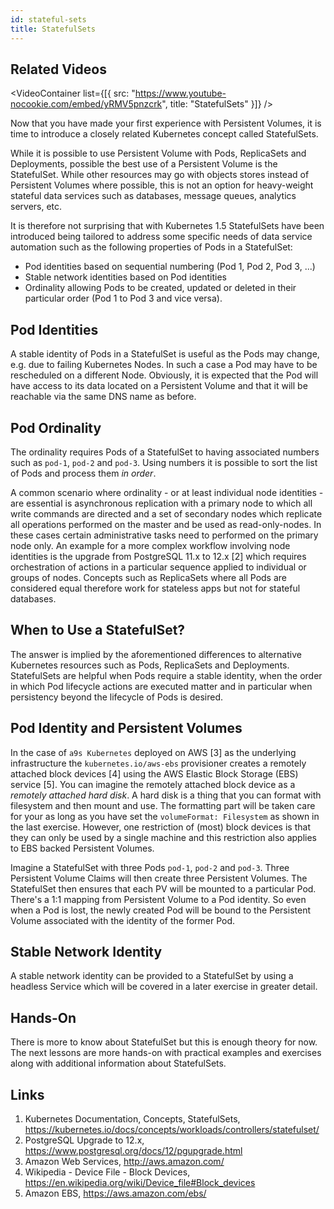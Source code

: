 ```yaml
---
id: stateful-sets
title: StatefulSets
---
```


## Related Videos
<VideoContainer
  list={[{
   src: "https://www.youtube-nocookie.com/embed/yRMV5pnzcrk",
   title: "StatefulSets"
  }]}
/>

Now that you have made your first experience with Persistent Volumes, it is time to introduce a closely related Kubernetes concept called StatefulSets.

While it is possible to use Persistent Volume with Pods, ReplicaSets and Deployments, possible the best use of a Persistent Volume is the StatefulSet. While other resources may go with objects stores instead of Persistent Volumes where possible, this is not an option for heavy-weight stateful data services such as databases, message queues, analytics servers, etc.

It is therefore not surprising that with Kubernetes 1.5 StatefulSets have been introduced being tailored to address some specific needs of data service automation such as the following properties of Pods in a StatefulSet:

* Pod identities based on sequential numbering (Pod 1, Pod 2, Pod 3, ...)
* Stable network identities based on Pod identities
* Ordinality allowing Pods to be created, updated or deleted in their particular order (Pod 1 to Pod 3 and vice versa).

## Pod Identities

A stable identity of Pods in a StatefulSet is useful as the Pods may change, e.g. due to failing Kubernetes Nodes. In such a case a Pod may have to be rescheduled on a different Node. Obviously, it is expected that the Pod will have access to its data located on a Persistent Volume and that it will be reachable via the same DNS name as before.

## Pod Ordinality

The ordinality requires Pods of a StatefulSet to having associated numbers such as `pod-1`, `pod-2` and `pod-3`. Using numbers it is possible to sort the list of Pods and process them *in order*.

A common scenario where ordinality - or at least individual node identities - are essential is asynchronous replication with a primary node to which all write commands are directed and a set of secondary nodes which replicate all operations performed on the master and be used as read-only-nodes. In these cases certain administrative tasks need to performed on the primary node only. An example for a more complex workflow involving node identities is the upgrade from PostgreSQL 11.x to 12.x [2] which requires orchestration of actions in a particular sequence applied to individual or groups of nodes. Concepts such as ReplicaSets where all Pods are considered equal therefore work for stateless apps but not for stateful databases.

## When to Use a StatefulSet?

The answer is implied by the aforementioned differences to alternative Kubernetes resources such as Pods, ReplicaSets and Deployments.
StatefulSets are helpful when Pods require a stable identity, when the order in which Pod lifecycle actions are executed matter and in particular when persistency beyond the lifecycle of Pods is desired.

## Pod Identity and Persistent Volumes

In the case of `a9s Kubernetes` deployed on AWS [3] as the underlying infrastructure the `kubernetes.io/aws-ebs` provisioner creates a remotely attached block devices [4] using the AWS Elastic Block Storage (EBS) service [5]. You can imagine the remotely attached block device as a *remotely attached hard disk*. A hard disk is a thing that you can format with filesystem and then mount and use. The formatting part will be taken care for your as long as you have set the `volumeFormat: Filesystem` as shown in the last exercise.
However, one restriction of (most) block devices is that they can only be used by a single machine and this restriction also applies to EBS backed Persistent Volumes.

Imagine a StatefulSet with three Pods `pod-1`, `pod-2` and `pod-3`. Three Persistent Volume Claims will then create three Persistent Volumes. The StatefulSet then ensures that each PV will be mounted to a particular Pod. There's a 1:1 mapping from Persistent Volume to a Pod identity. So even when a Pod is lost, the newly created Pod will be bound to the Persistent Volume associated with the identity of the former Pod.

## Stable Network Identity

A stable network identity can be provided to a StatefulSet by using a headless Service which will be covered in a later exercise in greater detail.

## Hands-On

There is more to know about StatefulSet but this is enough theory for now. The next lessons are more hands-on with practical examples and exercises along with additional information about StatefulSets.

## Links
1. Kubernetes Documentation, Concepts, StatefulSets, https://kubernetes.io/docs/concepts/workloads/controllers/statefulset/
2. PostgreSQL Upgrade to 12.x, https://www.postgresql.org/docs/12/pgupgrade.html
3. Amazon Web Services, http://aws.amazon.com/
4. Wikipedia - Device File - Block Devices, https://en.wikipedia.org/wiki/Device_file#Block_devices
5. Amazon EBS, https://aws.amazon.com/ebs/
